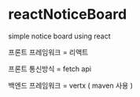 # reactNoticeBoard
simple notice board using react

프론트 프레임워크 = 리액트

프론트 통신방식 = fetch api

백엔드 프레임워크 = vertx ( maven 사용 )
